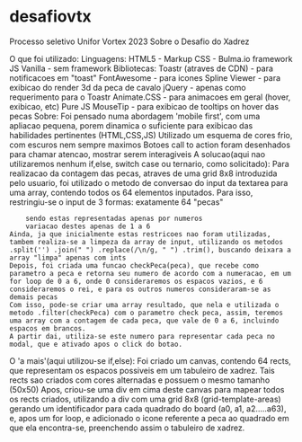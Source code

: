 # desafiovtx
Processo seletivo Unifor Vortex 2023
Sobre o Desafio do Xadrez

O que foi utilizado:
	Linguagens: 
		HTML5 - Markup
		CSS - Bulma.io framework
		JS Vanilla - sem framework
	Bibliotecas:
		Toastr (atraves de CDN) - para notificacoes em "toast"
		FontAwesome - para icones
		Spline Viewer - para exibicao do render 3d da peca de cavalo
		jQuery - apenas como requerimento para o Toastr
		Animate.CSS - para animacoes em geral (hover, exibicao, etc)
		Pure JS MouseTip - para exibicao de tooltips on hover das pecas
Sobre:
	Foi pensado numa abordagem 'mobile first', com uma apliacao pequena, porem dinamica o suficiente para exibicao das habilidades pertinentes (HTML,CSS,JS)
	Utilizado um esquema de cores frio, com escuros nem sempre maximos
	Botoes call to action foram desenhados para chamar atencao, mostrar serem interagiveis
A solucao(aqui nao utilizaremos nenhum if,else, switch case ou ternario, como solicitado):
	Para realizacao da contagem das pecas, atraves de uma grid 8x8 introduzida pelo usuario, foi utilizado o metodo de conversao do input da textarea para uma array, contendo todos os 64 elementos inputados.
	Para isso, restringiu-se o input de 3 formas: 
		exatamente 64 "pecas"

		sendo estas representadas apenas por numeros
		variacao destes apenas de 1 a 6
	Ainda, ja que inicialmente estas restricoes nao foram utilizadas, tambem realiza-se a limpeza da array de input, utilizando os metodos .split('') .join(" ") .replace(/\n/g, " ") .trim(), buscando deixara a array "limpa" apenas com ints
	Depois, foi criada uma funcao checkPeca(peca), que recebe como parametro a peca e retorna seu numero de acordo com a numeracao, em um for loop de 0 a 6, onde 0 consideraremos os espacos vazios, e 6 consideraremos o rei, e para os outros numeros consideraram-se as demais pecas
	Com isso, pode-se criar uma array resultado, que nela e utilizada o metodo .filter(checkPeca) com o parametro check peca, assim, teremos uma array com a contagem de cada peca, que vale de 0 a 6, incluindo espacos em brancos.
	A partir dai, utiliza-se este numero para representar cada peca no modal, que e ativado apos o click do botao.
O 'a mais'(aqui utilizou-se if,else):
	Foi criado um canvas, contendo 64 rects, que representam os espacos possiveis em um tabuleiro de xadrez.
	Tais rects sao criados com cores alternadas e possuem o mesmo tamanho (50x50)
	Apos, criou-se uma div em cima deste canvas para mapear todos os rects criados, utilizando a div com uma grid 8x8 (grid-template-areas) gerando um identificador para cada quadrado do board (a0, a1, a2.....a63), e, apos um for loop, e adicionado o icone referente a peca ao quadrado em que ela encontra-se, preenchendo assim o tabuleiro de xadrez.
